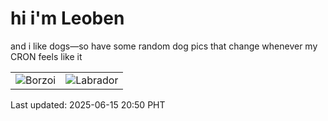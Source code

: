 # hi i'm Leoben

and i like dogs—so have some random dog pics that change whenever my CRON feels like it

|  |  |
|--------|----------|
| ![Borzoi](https://random-dog-vercel.vercel.app/api/random-borzoi?v=1749991846) | ![Labrador](https://random-dog-vercel.vercel.app/api/random-labrador?v=1749991846) |

Last updated: 2025-06-15 20:50 PHT
